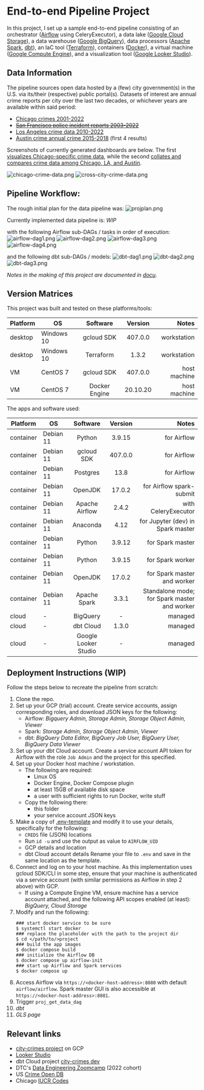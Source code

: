 # End-to-end Pipeline Project
In this project, I set up a sample end-to-end pipeline consisting of an orchestrator ([Airflow](https://airflow.apache.org/docs/) using CeleryExecutor), a data lake ([Google Cloud Storage](https://cloud.google.com/storage/docs)), a data warehouse ([Google BigQuery](https://cloud.google.com/bigquery/docs)), data processors ([Apache Spark](https://spark.apache.org/docs/latest/), [dbt](https://docs.getdbt.com/reference/dbt_project.yml)), an IaC tool ([Terraform](https://developer.hashicorp.com/terraform/docs)), containers ([Docker](https://docs.docker.com/reference/)), a virtual machine ([Google Compute Engine](https://cloud.google.com/compute/docs)), and a visualization tool ([Google Looker Studio](https://support.google.com/looker-studio/)).

## Data Information
The pipeline sources open data hosted by a (few) city government(s) in the U.S. via its/their (respective) public portal(s). Datasets of interest are annual crime reports per city over the last two decades, or whichever years are available within said period:
- [Chicago crimes 2001-2022](https://data.cityofchicago.org/browse?limitTo=filters&q=Crimes+-+2001&sortBy=alpha)
- [~~San Francisco police incident reports 2003-2022~~](https://data.sfgov.org/browse?limitTo=datasets&q=Police+Department+Incident+Reports&sortBy=alpha&tags=crime+reports)
- [Los Angeles crime data 2010-2022](https://data.lacity.org/browse?limitTo=datasets&q=Crime+Data+from&sortBy=alpha&tags=crime)
- [Austin crime annual crime 2015-2018](https://data.austintexas.gov/browse?limitTo=datasets&q=%22Annual+Crime%22&sortBy=relevance&tags=police) (first 4 results)

Screenshots of currently generated dashboards are below. The first [visualizes Chicago-specific crime data](https://datastudio.google.com/reporting/57f987e6-cf5f-4996-9b3a-ae72ea6f40ac), while the second [collates and compares crime data among Chicago, LA, and Austin](https://datastudio.google.com/reporting/a282c47b-f114-4681-974a-2be9b61ea328).

![chicago-crime-data.png](./docu/chicago-crime-data.png?raw=true "Chicago Crime Data dashboard")
![cross-city-crime-data.png](./docu/cross-city-crime-data.png?raw=true "US Cities Crime Data dashboard")

## Pipeline Workflow:
The rough initial plan for the data pipeline was:
![projplan.png](./docu/projplan.png?raw=true "Project pipeline diagram")

Currently implemented data pipeline is:
*WIP*

with the following Airflow sub-DAGs / tasks in order of execution:
![airflow-dag1.png](./docu/airflow-dag1.png?raw=true "Airflow sub-DAG 1")
![airflow-dag2.png](./docu/airflow-dag2.png?raw=true "Airflow sub-DAG 2")
![airflow-dag3.png](./docu/airflow-dag3.png?raw=true "Airflow sub-DAG 3")
![airflow-dag4.png](./docu/airflow-dag4.png?raw=true "Airflow sub-DAG 4")

and the following dbt sub-DAGs / models:
![dbt-dag1.png](./docu/dbt-dag1.png?raw=true "dbt sub-DAG 1")
![dbt-dag2.png](./docu/dbt-dag2.png?raw=true "dbt sub-DAG 2")
![dbt-dag3.png](./docu/dbt-dag3.png?raw=true "dbt sub-DAG 3")

*Notes in the making of this project are documented in [docu](./docu).*

## Version Matrices
This project was built and tested on these platforms/tools:

| Platform | OS | Software | Version | Notes |
| --- | --- | :---: | :--: | ---: |
| desktop | Windows 10 | gcloud SDK | 407.0.0 | workstation |
| desktop | Windows 10 | Terraform | 1.3.2 | workstation |
| VM | CentOS 7 | gcloud SDK | 407.0.0 | host machine |
| VM | CentOS 7 | Docker Engine | 20.10.20 | host machine |

The apps and software used:

| Platform | OS | Software | Version | Notes |
| --- | --- | :---: | :--: | ---: |
| container | Debian 11 | Python | 3.9.15 | for Airflow |
| container | Debian 11 | gcloud SDK | 407.0.0 | for Airflow |
| container | Debian 11 | Postgres | 13.8 | for Airflow |
| container | Debian 11 | OpenJDK | 17.0.2 | for Airflow spark-submit |
| container | Debian 11 | Apache Airflow | 2.4.2 | with CeleryExecutor |
| container | Debian 11 | Anaconda | 4.12 | for Jupyter (dev) in Spark master |
| container | Debian 11 | Python | 3.9.12 | for Spark master |
| container | Debian 11 | Python | 3.9.15 | for Spark worker |
| container | Debian 11 | OpenJDK | 17.0.2 | for Spark master and worker |
| container | Debian 11 | Apache Spark | 3.3.1 | Standalone mode; for Spark master and worker |
| cloud | - | BigQuery | - | managed |
| cloud | - | dbt Cloud | 1.3.0 | managed |
| cloud | - | Google Looker Studio | - | managed |

## Deployment Instructions (WIP)
Follow the steps below to recreate the pipeline from scratch:
1. Clone the repo.
2. Set up your GCP (trial) account. Create service accounts, assign corresponding roles, and download JSON keys for the following:
   - Airflow: *Bigquery Admin, Storage Admin, Storage Object Admin, Viewer*
   - Spark: *Storage Admin, Storage Object Admin, Viewer*
   - dbt: *BigQuery Data Editor, BigQuery Job User, BigQuery User, BigQuery Data Viewer*
3. Set up your dbt Cloud account. Create a service account API token for Airflow with the role `Job Admin` and the project for this specified.
4. Set up your Docker host machine / workstation.
   - The following are required:
     - Linux OS
     - Docker Engine, Docker Compose plugin
     - at least 15GB of available disk space
     - a user with sufficient rights to run Docker, write stuff
   - Copy the following there:
     - this folder
     - your service account JSON keys
5. Make a copy of [.env-template](./.env-template) and modify it to use your details, specifically for the following:
   - `CREDS` file (JSON) locations
   - Run `id -u` and use the output as value to `AIRFLOW_UID`
   - GCP details and location
   - dbt Cloud account details
   Rename your file to `.env` and save in the same location as the template.
6. Connect and log on to your host machine. As this implementation uses gcloud SDK/CLI in some step, ensure that your machine is authenticated via a service account (with similar permissions as Airflow in step 2 above) with GCP.
   - If using a Compute Engine VM, ensure machine has a service account attached, and the following API scopes enabled (at least): *BigQuery, Cloud Storage*
7. Modify and run the following:
   ```
   ### start docker service to be sure
   $ systemctl start docker
   ### replace the placeholder with the path to the project dir
   $ cd </path/to/>project
   ### build the app images
   $ docker compose build
   ### initialize the Airflow DB
   $ docker compose up airflow-init
   ### start up Airflow and Spark services
   $ docker compose up
   ```
8. Access Airflow via `https://<docker-host-address>:8080` with default `airflow/airflow`. Spark master GUI is also accessible at `https://<docker-host-address>:8081`.
9. Trigger `proj_get_data_dag`
10. *dbt*
11. *GLS page*

## Relevant links
- [city-crimes project](https://console.cloud.google.com/home/dashboard?authuser=3&orgonly=true&project=city-crimes) on GCP
- [Looker Studio](https://datastudio.google.com/u/3/)
- dbt Cloud project [city-crimes dev](https://cloud.getdbt.com/next/accounts/119670/projects/180263/develop)
- DTC's [Data Engineering Zoomcamp](https://github.com/DataTalksClub/data-engineering-zoomcamp) (2022 cohort)
- US [Crime Open DB](https://github.com/mpjashby/crime-open-database/tree/master/crime_categories)
- Chicago [IUCR Codes](https://data.cityofchicago.org/widgets/c7ck-438e)
